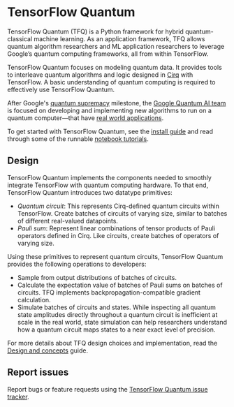 # TensorFlow Quantum

TensorFlow Quantum (TFQ) is a Python framework for hybrid quantum-classical
machine learning. As an application framework, TFQ allows quantum algorithm
researchers and ML application researchers to leverage Google’s quantum
computing frameworks, all from within TensorFlow.

TensorFlow Quantum focuses on modeling quantum data. It provides tools to
interleave quantum algorithms and logic designed in
<a href="https://cirq.readthedocs.io/" class="external">Cirq</a> with
TensorFlow. A basic understanding of quantum computing is required to
effectively use TensorFlow Quantum.

After Google's
<a href="https://www.nature.com/articles/s41586-019-1666-5" class="external">quantum supremacy</a>
milestone, the
<a href="https://research.google/teams/applied-science/quantum/" class="external">Google Quantum AI team</a>
is focused on developing and implementing new algorithms to run on a quantum
computer—that have
<a href="https://ai.googleblog.com/2019/10/quantum-supremacy-using-programmable.html" class="external">real world applications</a>.

To get started with TensorFlow Quantum, see the [install guide](install.md) and
read through some of the runnable
[notebook tutorials](./tutorials/hello_many_worlds.ipynb).

## Design

TensorFlow Quantum implements the components needed to smoothly integrate
TensorFlow with quantum computing hardware. To that end, TensorFlow Quantum
introduces two datatype primitives:

- *Quantum circuit*: This represents Cirq-defined quantum circuits within
  TensorFlow. Create batches of circuits of varying size, similar to batches of
  different real-valued datapoints.
- *Pauli sum*: Represent linear combinations of tensor products of Pauli
  operators defined in Cirq. Like circuits, create batches of operators of
  varying size.

Using these primitives to represent quantum circuits, TensorFlow Quantum
provides the following operations to developers:

- Sample from output distributions of batches of circuits.
- Calculate the expectation value of batches of Pauli sums on batches of
  circuits. TFQ implements backpropagation-compatible gradient calculation.
- Simulate batches of circuits and states. While inspecting all quantum state
  amplitudes directly throughout a quantum circuit is inefficient at scale in
  the real world, state simulation can help researchers understand how a quantum
  circuit maps states to a near exact level of precision.

For more details about TFQ design choices and implementation, read the
[Design and concepts](design.md) guide.

## Report issues

Report bugs or feature requests using the
<a href="https://github.com/tensorflow/quantum/issues" class="external">TensorFlow Quantum issue tracker</a>.
